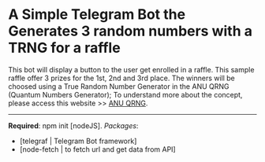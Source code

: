 # A Simple Telegram Bot the Generates 3 random numbers with a TRNG for a raffle

This bot will display a button to the user get enrolled in a raffle. This
sample raffle offer 3 prizes for the 1st, 2nd and 3rd place. The winners will be choosed using a True Random Number Generator in the ANU QRNG (Quantum Numbers Generator); To understand more about the concept, please
access this website >>  [ANU QRNG](https://qrng.anu.edu.au/).

-------------------------------------------------------------------------

**Required**: npm init [nodeJS].
*Packages*: 
* [telegraf | Telegram Bot framework]
* [node-fetch | to fetch url and get data from API]


